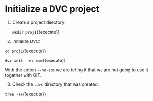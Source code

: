 # Initialize a DVC project

1. Create a project directory:

   `mkdir proj1`{{execute}}
   
2. Initialize DVC:

  `cd proj1`{{execute}}
  
  `dvc init --no-scm`{{execute}}
  
  With the option `--no-scm` we are telling it that we are not going
  to use it togather with GIT.
  
3. Check the `.dvc` directory that was created:

  `tree -aF`{{execute}}
